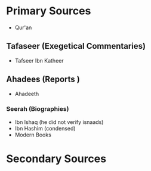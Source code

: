 # Primary Sources

- Qur'an
## Tafaseer (Exegetical Commentaries)
- Tafseer Ibn Katheer
## Ahadees (Reports )
- Ahadeeth
### Seerah (Biographies)
- Ibn Ishaq (he did not verify isnaads)
- Ibn Hashim (condensed)
- Modern Books
# Secondary Sources